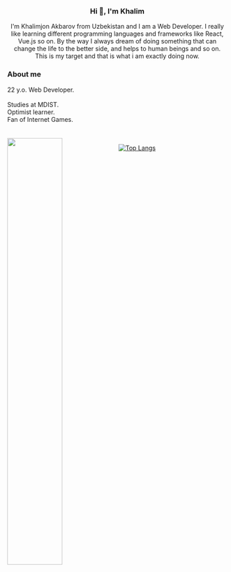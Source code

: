 <h3 align="center">Hi 👋, I'm Khalim</h3>
<p align="center">I'm Khalimjon Akbarov from Uzbekistan and I am a Web Developer. I really like learning different programming languages and frameworks like React, Vue.js so on. By the way I always dream of doing something that can change the life to the better side, and helps to human beings and so on. This is my target and that is what i am exactly doing now.</p>

<h3>About me</h3>
<span>22 y.o. Web Developer.</span><br/><br/>
<span>Studies at MDIST.</span><br/>
<span>Optimist learner.</span><br/>
<span>Fan of Internet Games.</span><br/>
<br/>
<br/>

<img align="left" width="50%" src="https://github-readme-stats.vercel.app/api?username=Khalim021&show_icons=true&theme=radical" />

[![Top Langs](https://github-readme-stats.vercel.app/api/top-langs/?username=anuraghazra&layout=compact)](https://github.com/anuraghazra/github-readme-stats)












